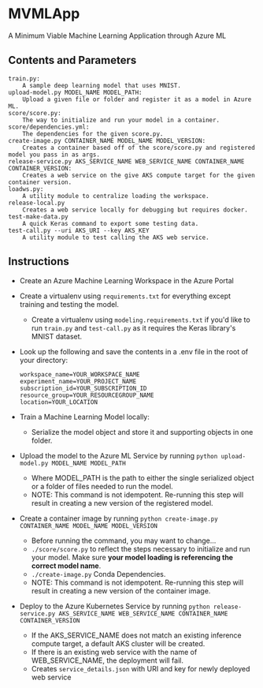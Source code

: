 # MVMLApp
A Minimum Viable Machine Learning Application through Azure ML

## Contents and Parameters

    train.py: 
        A sample deep learning model that uses MNIST.
    upload-model.py MODEL_NAME MODEL_PATH: 
        Upload a given file or folder and register it as a model in Azure ML.
    score/score.py: 
        The way to initialize and run your model in a container.
    score/dependencies.yml: 
        The dependencies for the given score.py.
    create-image.py CONTAINER_NAME MODEL_NAME MODEL_VERSION: 
        Creates a container based off of the score/score.py and registered model you pass in as args.
    release-service.py AKS_SERVICE_NAME WEB_SERVICE_NAME CONTAINER_NAME CONTAINER_VERSION:
        Creates a web service on the give AKS compute target for the given container version.
    loadws.py: 
        A utility module to centralize loading the workspace.
    release-local.py
        Creates a web service locally for debugging but requires docker.
    test-make-data.py
        A quick Keras command to export some testing data.
    test-call.py --uri AKS_URI --key AKS_KEY
        A utility module to test calling the AKS web service.



## Instructions

* Create an Azure Machine Learning Workspace in the Azure Portal
* Create a virtualenv using `requirements.txt` for everything except training and testing the model.
  * Create a virtualenv using `modeling.requirements.txt` if you'd like to run `train.py` and `test-call.py` as it requires the Keras library's MNIST dataset.
* Look up the following and save the contents in a .env file in the root of your directory:

      workspace_name=YOUR_WORKSPACE_NAME
      experiment_name=YOUR_PROJECT_NAME
      subscription_id=YOUR_SUBSCRIPTION_ID
      resource_group=YOUR_RESOURCEGROUP_NAME
      location=YOUR_LOCATION

* Train a Machine Learning Model locally:
  * Serialize the model object and store it and supporting objects in one folder.
* Upload the model to the Azure ML Service by running `python upload-model.py MODEL_NAME MODEL_PATH`
  * Where MODEL_PATH is the path to either the single serialized object or a folder of files needed to run the model.
  * NOTE: This command is not idempotent.  Re-running this step will result in creating a new version of the registered model.
* Create a container image by running `python create-image.py CONTAINER_NAME MODEL_NAME MODEL_VERSION`
  * Before running the command, you may want to change...
  * `./score/score.py` to reflect the steps necessary to initialize and run your model.  Make sure **your model loading is referencing the correct model name**.
  * `./create-image.py` Conda Dependencies.
  * NOTE: This command is not idempotent.  Re-running this step will result in creating a new version of the container image.
* Deploy to the Azure Kubernetes Service by running `python release-service.py AKS_SERVICE_NAME WEB_SERVICE_NAME CONTAINER_NAME CONTAINER_VERSION`
  * If the AKS_SERVICE_NAME does not match an existing inference compute target, a default AKS cluster will be created.
  * If there is an existing web service with the name of WEB_SERVICE_NAME, the deployment will fail.
  * Creates `service_details.json` with URI and key for newly deployed web service